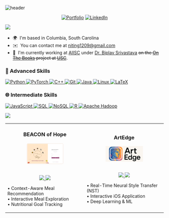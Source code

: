 ![header](https://capsule-render.vercel.app/api?type=waving&color=timeGradient&height=200&section=header&text=Hi%2C%20I%27m%20Nitin%20Gupta%20👋&fontSize=50&animation=scaleIn&fontAlignY=35&desc=Master%27s%20student%20in%20CS%20and%20AI&descSize=20&descAlignY=55&descAlign=50)

<div align="center">

  [![Portfolio](https://img.shields.io/badge/Portfolio-000?style=for-the-badge&logo=vercel&logoColor=yellow)](https://g-nitin.github.io/portfolio/)
  [![LinkedIn](https://img.shields.io/badge/LinkedIn-0A66C2?style=for-the-badge&logo=linkedin&logoColor=white)](https://www.linkedin.com/in/niting9/)

</div>

![](https://capsule-render.vercel.app/api?type=venom&height=150&text=🚀%20Descriptions&fontSize=40&color=0:E58871,100:b678c4&stroke=b678c4)

*   🌍  I'm based in Columbia, South Carolina
*   ✉️  You can contact me at [niting1209@gmail.com](mailto:niting1209@gmail.com)
*   🚀  I'm currently working at [AIISC](https://aiisc.ai/) under [Dr. Biplav Srivastava](https://sites.google.com/site/biplavsrivastava) ~~on the [On The Books](https://onthebooks.lib.unc.edu/) project at [USC](https://github.com/g-nitin/OnTheBooksUofSC)~~.

<h3>🎯 Advanced Skills</h3>

<p align="left">
<a href="https://www.python.org/" target="_blank" rel="noreferrer">
  <img src="https://raw.githubusercontent.com/danielcranney/readme-generator/main/public/icons/skills/python-colored.svg" width="36" height="36" alt="Python" />
</a>
<a href="https://pytorch.org/" target="_blank" rel="noreferrer">
  <img src="https://raw.githubusercontent.com/danielcranney/readme-generator/main/public/icons/skills/pytorch-colored.svg" width="36" height="36" alt="PyTorch"/>
</a>
<a href="https://docs.microsoft.com/en-us/cpp/?view=msvc-170" target="_blank" rel="noreferrer">
  <img src="https://raw.githubusercontent.com/danielcranney/readme-generator/main/public/icons/skills/cplusplus-colored.svg" width="36" height="36" alt="C++" />
</a>
<a href="https://git-scm.com/" target="_blank" rel="noreferrer">
  <img src="https://raw.githubusercontent.com/danielcranney/readme-generator/main/public/icons/skills/git-colored.svg" width="36" height="36" alt="Git" />
</a>
<a href="https://www.oracle.com/java/" target="_blank" rel="noreferrer">
  <img src="https://raw.githubusercontent.com/danielcranney/readme-generator/main/public/icons/skills/java-colored.svg" width="36" height="36" alt="Java" />
</a>
<a href="https://www.linux.org" target="_blank" rel="noreferrer">
  <img src="https://raw.githubusercontent.com/danielcranney/readme-generator/main/public/icons/skills/linux-colored.svg" width="36" height="36" alt="Linux" />
</a>
<a href="https://www.latex-project.org/" target="_blank" rel="noreferrer">
  <img src="https://user-images.githubusercontent.com/5700795/49007377-3bac3d00-f163-11e8-8172-cdad5fde4c8c.png" width="36" height="36" alt="LaTeX"/>
</a>
</p>    

<h3>🌐 Intermediate Skills</h3>

<p align="left">
<a href="https://developer.mozilla.org/en-US/docs/Web/JavaScript" target="_blank" rel="noreferrer">
  <img src="https://upload.wikimedia.org/wikipedia/commons/thumb/9/99/Unofficial_JavaScript_logo_2.svg/512px-Unofficial_JavaScript_logo_2.svg.png?20141107110902" width="36" height="36" alt="JavaScript"/>
</a>
<a href="https://www.mysql.com/" target="_blank" rel="noreferrer">
  <img src="https://raw.githubusercontent.com/danielcranney/readme-generator/main/public/icons/skills/mysql-colored.svg" width="36" height="36" alt="SQL"/>
</a>
<a href="https://www.mongodb.com/nosql-explained" target="_blank" rel="noreferrer">
  <img src="https://static.thenounproject.com/png/4562629-200.png" width="36" height="36" alt="NoSQL"/>
</a>
<a href="https://www.r-project.org/" target="_blank" rel="noreferrer">
  <img src="https://user-images.githubusercontent.com/33158051/103333492-1d992100-4a3c-11eb-8cd4-e83cb2c44895.png" width="36" height="36" alt="R"/>
</a>
<a href="https://hadoop.apache.org/" target="_blank" rel="noreferrer">
  <img src="https://icon.icepanel.io/Technology/svg/Apache-Hadoop.svg" width="36" height="36" alt="Apache Hadoop"/>
</a>
</p> 

![](https://capsule-render.vercel.app/api?type=venom&height=150&text=🚀%20Featured%20Projects&fontSize=40&color=0:8871e5,100:b678c4&stroke=b678c4)

<!-- Featured Projects Section -->
<table>
<tr>
<td width="50%">
<h3 align="center">BEACON of Hope</h3>
<div align="center">  
<a href="https://sccapstone.github.io/beacon-of-hope/" target="_blank">
<img src="https://raw.githubusercontent.com/SCCapstone/beacon-of-hope/refs/heads/main/misc/design_screens/Login.png" width="50%" alt="BEACON of Hope"/>
</a>
<br>
<br>
<p>
<a href="https://github.com/SCCapstone/beacon-of-hope" target="_blank">
<img src="https://img.shields.io/badge/View_on_GitHub-2ea44f?style=for-the-badge&logo=github"/>
</a>
<a href="3.144.8.247/" target="_blank">
<img src="https://img.shields.io/badge/Live_Demo-brightgreen?style=for-the-badge&logo=vercel"/>
</a>
</p>
<p align="left">
• Context-Aware Meal Recommendation<br>
• Interactive Meal Exploration<br>
• Nutritional Goal Tracking
</p>
</div>
</td>
<td width="50%">
<h3 align="center">ArtEdge</h3>
<div align="center">  
<a href="https://github.com/g-nitin/ArtEdge" target="_blank">
<img src="https://raw.githubusercontent.com/g-nitin/ArtEdge/main/ArtEdge/Assets.xcassets/ArtEdgeLogoBanner.imageset/ArtEdgeLogoBanner.png" width="50%" alt="ArtEdge"/>
</a>
<br>
<br>
<p>
<a href="https://github.com/g-nitin/ArtEdge" target="_blank">
<img src="https://img.shields.io/badge/View_on_GitHub-2ea44f?style=for-the-badge&logo=github"/>
</a>
<a href="https://github.com/g-nitin/ArtEdge" target="_blank">
<img src="https://img.shields.io/badge/Live_Demo-brightgreen?style=for-the-badge&logo=vercel"/>
</a>
</p>
<p align="left">
• Real-Time Neural Style Transfer (NST)<br>
• Interactive iOS Application<br>
• Deep Learning & ML
</p>
</div>
</td>
</tr>
</table>
